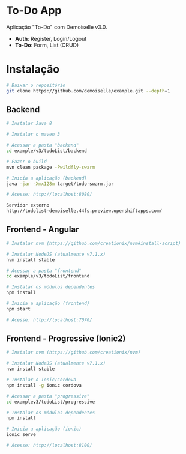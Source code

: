 # To-Do App
Aplicação "To-Do" com Demoiselle v3.0.

- **Auth**: Register, Login/Logout
- **To-Do**: Form, List (CRUD)

# Instalação

```bash
# Baixar o repositório
git clone https://github.com/demoiselle/example.git --depth=1
```

## Backend
```bash
# Instalar Java 8 

# Instalar o maven 3

# Acessar a pasta "backend"
cd example/v3/todoList/backend

# Fazer o build
mvn clean package -Pwildfly-swarm

# Inicia a aplicação (backend)
java -jar -Xmx128m target/todo-swarm.jar

# Acesse: http://localhost:8080/

Servidor externo
http://todolist-demoiselle.44fs.preview.openshiftapps.com/
```

## Frontend - Angular
```bash
# Instalar nvm (https://github.com/creationix/nvm#install-script)

# Instalar NodeJS (atualmente v7.1.x)
nvm install stable

# Acessar a pasta "frontend"
cd example/v3/todoList/frontend

# Instalar os módulos dependentes
npm install

# Inicia a aplicação (frontend)
npm start

# Acesse: http://localhost:7070/
```

## Frontend - Progressive (Ionic2)
```bash
# Instalar nvm (https://github.com/creationix/nvm)

# Instalar NodeJS (atualmente v7.1.x)
nvm install stable

# Instalar o Ionic/Cordova
npm install -g ionic cordova

# Acessar a pasta "progressive"
cd examplev3/todoList/progressive

# Instalar os módulos dependentes
npm install

# Inicia a aplicação (ionic)
ionic serve

# Acesse: http://localhost:8100/
```
